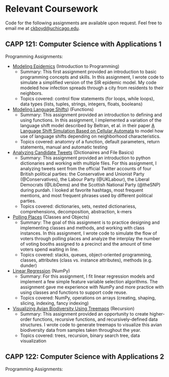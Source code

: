 # Relevant Coursework

Code for the following assignments are available upon request. Feel free to email me at [ckboyd@uchicago.edu](mailto:ckboyd@uchicago.edu).

## CAPP 121: Computer Science with Applications 1

Programming Assignments:
* [Modeling Epidemics](https://classes.cs.uchicago.edu/archive/2022/fall/30121-1/pa/pa1/index.html) (Introduction to Programming)
  * Summary: This first assignment provided an introduction to basic programming concepts and skills. In this assignment, I wrote code to simulate a simplified version of the SIR epidemic model. My code modeled how infection spreads through a city from residents to their neighbors.
  * Topics covered: control flow statements (for loops, while loops), data types (lists, tuples, strings, integers, floats, booleans)
* [Modeling Language Shifts](https://classes.cs.uchicago.edu/archive/2022/fall/30121-1/pa/pa2/index.html)) (Functions)
  * Summary: This assignment provided an introduction to defining and using functions. In this assignment, I implemented a variation of the language shift model described by Beltran, et al. in their paper [A Language Shift Simulation Based on Cellular Automata](https://www.researchgate.net/publication/259557981_A_Language_Shift_Simulation_Based_on_Cellular_Automata) to model how use of language shifts depending on neighborhood characteristics.
  * Topics covered: anatomry of a function, default parameters, return statements, manual and automatic testing
* [Analyzing Candidate Tweets](https://classes.cs.uchicago.edu/archive/2022/fall/30121-1/pa/pa3/index.html) (Dictionaires and File Basics)
  * Summary: This assignment provided an introduction to python dictionaries and working with multiple files. For this assignment, I analyzing tweets sent from the official Twitter accounts of four British political parties: the Conservative and Unionist Party (@Conservatives), the Labour Party (@UKLabour), the Liberal Democrats (@LibDems) and the Scottish National Party (@theSNP) during purdah. I looked at favorite hashtags, most frequent mentions, and most frequent phrases used by different political parties.
  * Topics covered: dictionaries, sets, nested dictionariess, comprehensions, decomposition, abstraction, k-mers
* [Polling Places](https://classes.cs.uchicago.edu/archive/2022/fall/30121-1/pa/pa4/index.html) (Classes and Objects)
  * Summary: The goal of this assignment is to practice designing and implementing classes and methods, and working with class instances. In this assignment, I wrote code to simulate the flow of voters through polling places and analyze the interplay the number of voting booths assigned to a precinct and the amount of time voters spend waiting in line.
  * Topics covered: stacks, queues, object-oriented programming, classes, attributes (class vs. instance attributes), methods (e.g. dunder)
* [Linear Regression](https://classes.cs.uchicago.edu/archive/2022/fall/30121-1/pa/pa5/index.html) (NumPy)
  * Summary: For this assignment, I fit linear regression models and implement a few simple feature variable selection algorithms. The assignment gave me experience with NumPy and more practice with using classes and functions to support code reuse.
  * Topics covered: NumPy, operations on arrays (creating, shaping, slicing, indexing, fancy indexing)
* [Visualizing Avian Biodiversity Using Treemaps](https://classes.cs.uchicago.edu/archive/2022/fall/30121-1/pa/pa6/index.html) (Recursion)
  * Summary: This assignment provided an opportunity to create higher-order functions, recursive functions, and recursively-defined data structures. I wrote code to generate treemaps to visualize this avian biodiversity data from samples taken throughout the year.
  * Topics covered: trees, recursion, binary search tree, data visualization


## CAPP 122: Computer Science with Applications 2

Programming Assignments:
